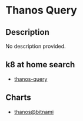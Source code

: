 # Thanos Query

## Description

No description provided.

## k8 at home search

- [thanos-query](https://nanne.dev/k8s-at-home-search/#/thanos-query)

## Charts

- [thanos@bitnami](https://charts.bitnami.com/bitnami/)
